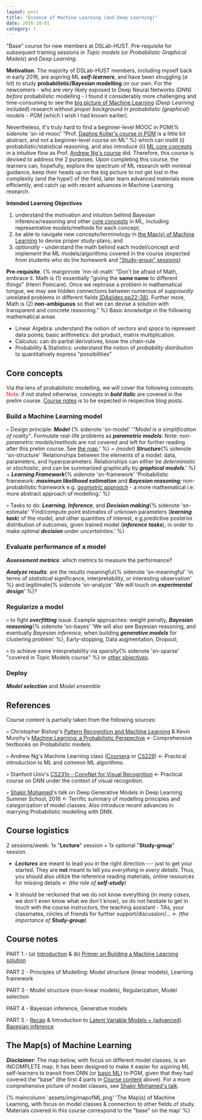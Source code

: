 ```yaml
---
layout: post
title: "Essence of Machine Learning (and Deep Learning)"
date: 2016-10-01
category: t
---
```

"Base" course for new members at DSLab-HUST. Pre-requisite for subsequent training sessions in *Topic models* (or *Probabilistic Graphical Models*) and *Deep Learning*. 

**Motivation.** The majority of DSLab-HUST members, including myself back in early 2016, are aspiring ML ***self-learners***, and have been struggling (*a lot*) to study **probabilistic/Bayesian modelling** on our own. For the newcomers - who are very likely exposed to Deep Neural Networks (DNN) *before* probabilistic modelling - I found it considerably more challenging and time-consuming to see the [big picture of Machine Learning](#map) (*Deep Learning* included) research without *proper background in probabilistic (graphical) models - PGM* (which I wish I had known earlier).

Nevertheless, it's truly hard to find a beginner-level MOOC in PGM{% sidenote 'sn-id-mooc' "Prof. [Daphne Koller's course in PGM](https://www.coursera.org/specializations/probabilistic-graphical-models) is a little bit abstract, and not a beginner-level course on ML" %} which can instill (i) probabilistic/statistical reasoning, and also introduce (ii) [ML core concepts](#core) in a intuitive flow as Prof. [Andrew Ng's course](https://www.coursera.org/learn/machine-learning) did. Therefore, this course is devised to address the 2 purposes. Upon completing this course, the learners can, hopefully, explore the spectrum of ML research with minimal guidance, keep their heads up on the big picture to not get lost in the complexity (and the hype!) of the field, later learn advanced materials more efficiently, and catch up with recent advances in Machine Learning research.
 
**Intended Learning Objectives**
1. understand the motivation and intuition behind Bayesian inference/reasoning and other [core concepts](#core) in ML, including representative models/methods for each concept; 
2. be able to navigate new concepts/terminology in [the Map(s) of Machine Learning](#map) to devise proper study-plans; and 
3. *optionally* - understand the math behind each model/concept and implement the ML models/algorithms covered in the course (expected from students who do the homework and ["Study-group" sessions](#study))

**Pre-requisite**. {% marginnote 'mn-id-math' "Don't be afraid of Math, embrace it. Math is (1) essentially \"giving the **same name** to different things\" (Henri Poincare). Once we rephrase a problem in mathematical tongue, we may see hidden  connections between numerous of *supposedly* unrelated problems in different fields [[DAslides:pp22-38]](https://1drv.ms/b/s!ApOZHae4ogqZ3AJg76xtDPEzSlH-). Further more, Math is (2) **non-ambiguous** so that we can devise a solution with transparent and concrete reasoning." %} Basic knowledge in the following mathematical areas
* Linear Algebra: understand the notion of *vectors* and *space* to represent data points; basic arithmetics: dot product, matrix multiplication.
* Calculus: can do partial derivatives, know the chain-rule 
* Probability & Statistics: understand the notion of *probability distribution* to quantitatively express "possibilities"

## <a name="core">Core concepts</a>
Via the lens of probabilistic modelling, we will cover the following concepts. <font color="red">Note</font>: if not stated otherwise, concepts in ***bold italic*** are covered in the prelim course. [Course notes](#notes) is to be expected in respective blog posts. 

### Build a Machine Learning model
`>` Design principle: ***Model*** {% sidenote 'sn-model' '*"Model is a simplification of reality"*. Formulate real-life problems as ***parametric models***. Note: *non-parametric models/methods* are not covered and left for further reading after this prelim course. See [the map](#map).' %} = *(model)* ***Structure***{% sidenote 'sn-structure' 'Relationships between the elements of a model: data, parameters, and hyperparameters.  Relationships can either be *deterministic* or *stochastic*, and can be summarized graphically by ***graphical models***.' %} + ***Learning Framework***{% sidenote 'sn-framework' 'Probabilistic framework: ***maximum likelihood estimation*** and ***Bayesian reasoning***; non-probabilistic framework e.g. [*geometric approach*](https://metacademy.org/roadmaps/rgrosse/dgml) - a more mathematical i.e. more abstract approach of modelling.' %}

`>` Tasks to do:  ***Learning***, ***Inference***, and ***Decision making***{% sidenote 'sn-estimate' 'Find/compute point estimates of unknown parameters (***learning task***) of the model, and other quantities of interest, e.g.predictive posterior distribution of outcomes, given trained model (***inference tasks***), in order to make optimal ***decision*** under *uncertainties*.' %} 

### Evaluate performance of a model

***Assessment metrics***: which metrics to measure the performance?

***Analyze results***: are the results meaningful{% sidenote 'sn-meaningful' 'in terms of *statistical* significance, interpretability, or interesting observation' %}  and legitimate{% sidenote 'sn-analyze' 'We will touch on ***experimental design***' %}? 

### Regularize a model
`>` to fight ***overfitting*** issue. Example approaches: weight penalty, ***Bayesian reasoning***{% sidenote 'sn-bayes' 'We will also see Bayesian reasoning, and eventually *Bayesian inference*, when building ***generative models*** for clustering problem' %}, Early-stopping, Data augmentation, Dropout;

`>` to achieve some interpretability via *sparsity*{% sidenote 'sn-sparse' "covered in Topic Models course" %} or [other objectives](https://en.wikipedia.org/wiki/Regularization*(mathematics)).

### Deploy
***Model selection*** and *Model ensemble*



## <a name="ref">References</a>
Course content is partially taken from the following sources:

`>` Christopher Bishop's [Pattern Recognition and Machine Learning](https://www.amazon.com/Pattern-Recognition-Learning-Information-Statistics/dp/0387310738) & Kevin Murphy's [Machine Learning: a Probabilistic Perspective](https://www.cs.ubc.ca/~murphyk/MLbook/) <- Comprehensive textbooks on Probabilistic models.

`>` Andrew Ng's Machine Learning class ([Coursera](https://www.coursera.org/learn/machine-learning) or [CS229](http://cs229.stanford.edu/)) <- Practical introduction to ML and common ML algorithms.

`>` Stanford Univ's [CS231n - ConvNet for Visual Recognition](http://cs231n.stanford.edu/) <- Practical course on DNN under the context of visual recognition.

`>` [Shakir Mohamed](http://videolectures.net/deeplearning2016_mohamed_generative_models/)'s talk on Deep Generative Models in Deep Learning Summer School, 2016 <- Terrific summary of modelling principles and categorization of model classes. Also introduce recent advances in marrying Probabilistic modelling with DNN. 


## <a name="study">Course logistics</a>
2 sessions/week: 1x "**Lecture**" session + 1x optional "**Study-group**" session.
* ***Lectures*** are meant to lead you in the right direction --- just to get your started. They are **not** meant to tell you *everything* in *every details*. Thus, you should also utilize the reference reading materials, online resources for missing details *<- (the role of **self-study**)*

* It should be reckoned that we do not know everything (in *many cases*, we don't even know what we don't know), so do not hesitate to get in touch with the course instructors, the teaching assistant - TAs, your classmates, circles of friends for further support/discussion/...  *<- (the importance of **Study-group**)* 

## <a name="notes">Course notes</a>
PART 1 - (a) [Introduction](https://raw.githubusercontent.com/hoamle/essence_ml/e788aef7617fed6911bcfd710ebbccd8ed34eae6/essence_ml.pdf)  & (b) [Primer on Building a Machine Learning solution](/articles/17/primer-on-building-ml-solutions)

PART 2 - Principles of Modelling: Model structure (linear models), Learning framework

PART 3 - Model structure (non-linear models), Regularization, Model selection

PART 4 - Bayesian inference, Generative models

PART 5 - [Recap](https://1drv.ms/p/s!ApOZHae4ogqZgog1P9HHN_4u3UeMeA) & Introduction to [Latent Variable Models + (advanced) Bayesian inference](https://1drv.ms/p/s!ApOZHae4ogqZgog1P9HHN_4u3UeMeA)

## <a name="map">The Map(s) of Machine Learning</a>
***Disclaimer***: The map below, with focus on different model classes, is an INCOMPLETE map. It has been designed to make it easier for aspiring ML self-learners to transit from DNN (or [basic ML](https://www.coursera.org/learn/machine-learning)) to PGM, given that they had covered the "base" (the first 4 parts in [Course content](#notes) above). For a more comprehensive picture of model classes, see [Shakir Mohamed's talk](http://videolectures.net/deeplearning2016_mohamed_generative_models/).

{% maincolumn 'assets/img/mapofML.png' 'The Map(s) of Machine Learning, with focus on model classes & connection to other fields of study. Materials covered in this course correspond to the "base"  on the map' %}
